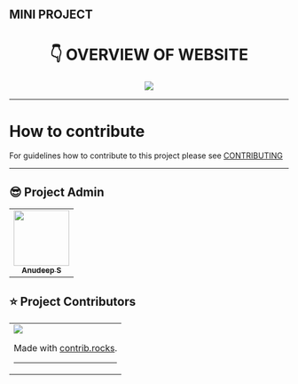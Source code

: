 ## MINI PROJECT


<h1 align="center"> 👇 OVERVIEW OF WEBSITE </h1>

<p align="center">
  <img style='border:2px solid #FFFFFF' src="/src/assets/datavis.gif">
</p>

---

# How to contribute
For guidelines how to contribute to this project please see [CONTRIBUTING](CONTRIBUTING.md)

---

## 😎 Project Admin

<table>
  <tr>
<td align="center"><a href="https://github.com/Anudeep-313"><img src="https://avatars.githubusercontent.com/u/84098720?v=4" width="100px;" alt=""/><br /><sub><b>Anudeep S</b></sub></a></td>
  </tr>
</table>

## ⭐ Project Contributors
<table align="center">
<tr>
<td>  
  <a href="https://github.com/sonualam-bot/mini-project/graphs/contributors" align="center">
  <img src="https://contrib.rocks/image?repo=sonualam-bot/mini-project" />
</a>

Made with [contrib.rocks](https://contrib.rocks).
</a>

---
